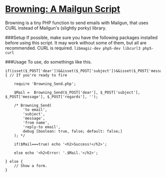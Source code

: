 [Browning: A Mailgun Script](https://github.com/eustasy/browning-a-mailgun-script)
=======================

Browning is a tiny PHP function to send emails with Mailgun, that uses CURL instead of Mailgun's (slightly porky) library.

###Setup
If possible, make sure you have the following packages installed before using this script. It may work without some of them, but all are recommended. CURL is required.
`libmagic-dev php5-dev libcurl3 php5-curl`

###Usage
To use, do somethings like this.
```
if(isset($_POST['dear'])&&isset($_POST['subject'])&&isset($_POST['message'])) { // If you're ready to fire

	require 'Browning_Send.php';

	$Mail =  Browning_Send($_POST['dear'], $_POST['subject'], $_POST['message'], $_POST['regards'], '');

	/* Browning_Send(
		'to email',
		'subject',
		'message',
		'from name',
		'reply-to email',
		debug [boolean: true, false; default: false;]
	); */

	if($Mail===true) echo '<h2>Success!</h2>';

	else echo '<h2>Error: '.$Mail.'</h2>';

} else {
	// Show a form.
}
```
